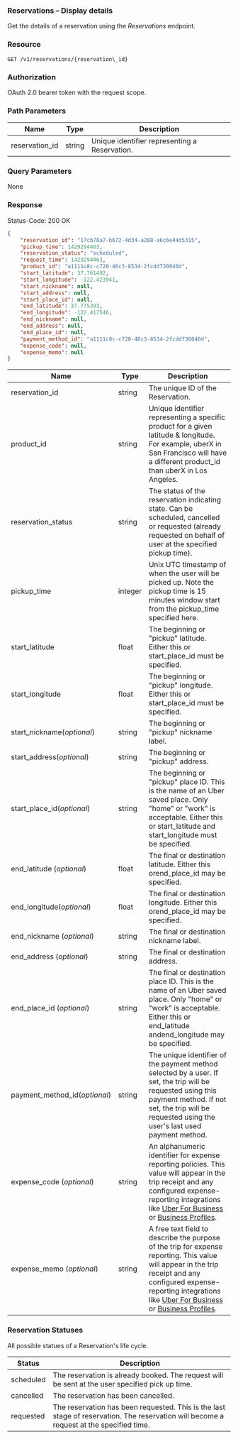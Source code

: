 ### Reservations – Display details

Get the details of a reservation using the _Reservations_ endpoint.

### Resource
```
GET /v1/reservations/{reservation\_id}
```
### Authorization

OAuth 2.0 bearer token with the request scope.

### Path Parameters

| Name | Type | Description |
| --- | --- | --- |
| reservation\_id | string | Unique identifier representing a Reservation. |

### Query Parameters

None

### Response

Status-Code: 200 OK
```json
{
	"reservation_id": "17cb78a7-b672-4d34-a288-a6c6e44d5315",
	"pickup_time": 1429294463,
	"reservation_status": "scheduled",
	"request_time": 1429294463,
	"product_id": "a1111c8c-c720-46c3-8534-2fcdd730040d",
	"start_latitude": 37.761492,
	"start_longitude": -122.423941,
	"start_nickname": null,
	"start_address": null,
	"start_place_id": null,
	"end_latitude": 37.775393,
	"end_longitude": -122.417546,
	"end_nickname": null,
	"end_address": null,
	"end_place_id": null,
	"payment_method_id": "a1111c8c-c720-46c3-8534-2fcdd730040d",
	"expense_code": null,
	"expense_memo": null
}
```

| Name | Type | Description |
| --- | --- | --- |
| reservation\_id | string | The unique ID of the Reservation. |
| product\_id | string | Unique identifier representing a specific product for a given latitude &amp; longitude. For example, uberX in San Francisco will have a different product\_id than uberX in Los Angeles. |
| reservation_status | string | 	The status of the reservation indicating state. Can be scheduled, cancelled or requested (already requested on behalf of user at the specified pickup time).|
| pickup\_time | integer | Unix UTC timestamp of when the user will be picked up. Note the pickup time is 15 minutes window start from the pickup\_time specified here. |
| start\_latitude | float | The beginning or &quot;pickup&quot; latitude. Either this or start\_place\_id must be specified. |
| start\_longitude | float | The beginning or &quot;pickup&quot; longitude. Either this or start\_place\_id must be specified. |
| start\_nickname(_optional_) | string | The beginning or &quot;pickup&quot; nickname label. |
| start\_address(_optional_) | string | The beginning or &quot;pickup&quot; address. |
| start\_place\_id(_optional_) | string | The beginning or &quot;pickup&quot; place ID. This is the name of an Uber saved place. Only &quot;home&quot; or &quot;work&quot; is acceptable. Either this or start\_latitude and start\_longitude must be specified. |
| end\_latitude (_optional_) | float | The final or destination latitude. Either this orend\_place\_id may be specified. |
| end\_longitude(_optional_) | float | The final or destination longitude. Either this orend\_place\_id may be specified. |
| end\_nickname (_optional_) | string | The final or destination nickname label. |
| end\_address (_optional_) | string | The final or destination address. |
| end\_place\_id (_optional_) | string | The final or destination place ID. This is the name of an Uber saved place. Only &quot;home&quot; or &quot;work&quot; is acceptable. Either this or end\_latitude andend\_longitude may be specified. |
| payment\_method\_id(_optional_) | string | The unique identifier of the payment method selected by a user. If set, the trip will be requested using this payment method. If not set, the trip will be requested using the user&#39;s last used payment method. |
| expense\_code (_optional_) | string | An alphanumeric identifier for expense reporting policies. This value will appear in the trip receipt and any configured expense-reporting integrations like  [Uber For Business](https://www.uber.com/business) or  [Business Profiles](https://www.uber.com/business/profiles). |
| expense\_memo (_optional_) | string | A free text field to describe the purpose of the trip for expense reporting. This value will appear in the trip receipt and any configured expense-reporting integrations like  [Uber For Business](https://www.uber.com/business) or [Business Profiles](https://www.uber.com/business/profiles). |

### Reservation Statuses

All possible statues of a Reservation&#39;s life cycle.

| Status | Description |
| --- | --- |
| scheduled | The reservation is already booked. The request will be sent at the user specified pick up time. |
| cancelled | The reservation has been cancelled. |
| requested | The reservation has been requested. This is the last stage of reservation. The reservation will become a request at the specified time.|
